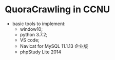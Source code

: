 # QuoraCrawling in CCNU

* basic tools to implement:
  * window10;
  * python 3.7.2;
  * VS code;
  * Navicat for MySQL 11.1.13 企业版
  * phpStudy Lite 2014
  
  
  
  
  
  
